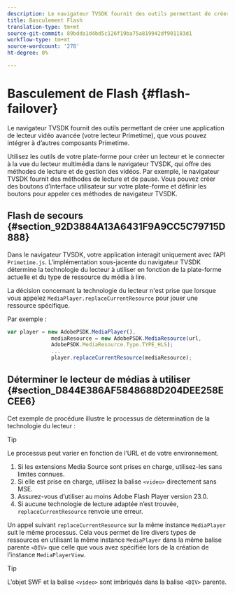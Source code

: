 ```yaml
---
description: Le navigateur TVSDK fournit des outils permettant de créer une application de lecteur vidéo avancée (votre lecteur Primetime), que vous pouvez intégrer à d’autres composants Primetime.
title: Basculement Flash
translation-type: tm+mt
source-git-commit: 89bdda1d4bd5c126f19ba75a819942df901183d1
workflow-type: tm+mt
source-wordcount: '278'
ht-degree: 0%

---
```



# Basculement de Flash {#flash-failover}

Le navigateur TVSDK fournit des outils permettant de créer une application de lecteur vidéo avancée (votre lecteur Primetime), que vous pouvez intégrer à d’autres composants Primetime.

Utilisez les outils de votre plate-forme pour créer un lecteur et le connecter à la vue du lecteur multimédia dans le navigateur TVSDK, qui offre des méthodes de lecture et de gestion des vidéos. Par exemple, le navigateur TVSDK fournit des méthodes de lecture et de pause. Vous pouvez créer des boutons d’interface utilisateur sur votre plate-forme et définir les boutons pour appeler ces méthodes de navigateur TVSDK.

## Flash de secours {#section_92D3884A13A6431F9A9CC5C79715D888}

Dans le navigateur TVSDK, votre application interagit uniquement avec l’API `Primetime.js`. L’implémentation sous-jacente du navigateur TVSDK détermine la technologie du lecteur à utiliser en fonction de la plate-forme actuelle et du type de ressource du média à lire.

La décision concernant la technologie du lecteur n&#39;est prise que lorsque vous appelez `MediaPlayer.replaceCurrentResource` pour jouer une ressource spécifique.

Par exemple :

```js
var player = new AdobePSDK.MediaPlayer(), 
              mediaResource = new AdobePSDK.MediaResource(url, 
              AdobePSDK.MediaResource.Type.TYPE_HLS); 
              ... 
              player.replaceCurrentResource(mediaResource);
```

## Déterminer le lecteur de médias à utiliser {#section_D844E386AF5848688D204DEE258ECEE6}

Cet exemple de procédure illustre le processus de détermination de la technologie du lecteur :

>[!TIP]
>
>Le processus peut varier en fonction de l’URL et de votre environnement.

1. Si les extensions Media Source sont prises en charge, utilisez-les sans limites connues.
1. Si elle est prise en charge, utilisez la balise `<video>` directement sans MSE.
1. Assurez-vous d’utiliser au moins Adobe Flash Player version 23.0.
1. Si aucune technologie de lecture adaptée n’est trouvée, `replaceCurrentResource` renvoie une erreur.

Un appel suivant `replaceCurrentResource` sur la même instance `MediaPlayer` suit le même processus. Cela vous permet de lire divers types de ressources en utilisant la même instance `MediaPlayer` dans la même balise parente `<DIV>` que celle que vous avez spécifiée lors de la création de l&#39;instance `MediaPlayerView`.

>[!TIP]
>
>L’objet SWF et la balise `<video>` sont imbriqués dans la balise `<DIV>` parente.

